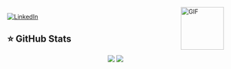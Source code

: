﻿
<img align="right" alt="GIF" height="100px" src="https://media.giphy.com/media/du3J3cXyzhj75IOgvA/giphy.gif" />

[![LinkedIn](https://img.shields.io/badge/linkedin-%230077B5.svg?&style=for-the-badge&logo=linkedin&logoColor=white)](https://www.linkedin.com/in/rharael/)


## ⭐ GitHub Stats

<p align = "center">
  <img src = "https://github-readme-stats.vercel.app/api?username=rharael&show_icons=true&theme=merko&line_height=27&hide=stars">
  <img src = "https://github-readme-stats.vercel.app/api/top-langs/?username=rharael&theme=merko">
</p>
